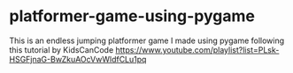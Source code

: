 # platformer-game-using-pygame
This is an endless jumping platformer game I made using pygame following this tutorial by KidsCanCode https://www.youtube.com/playlist?list=PLsk-HSGFjnaG-BwZkuAOcVwWldfCLu1pq
